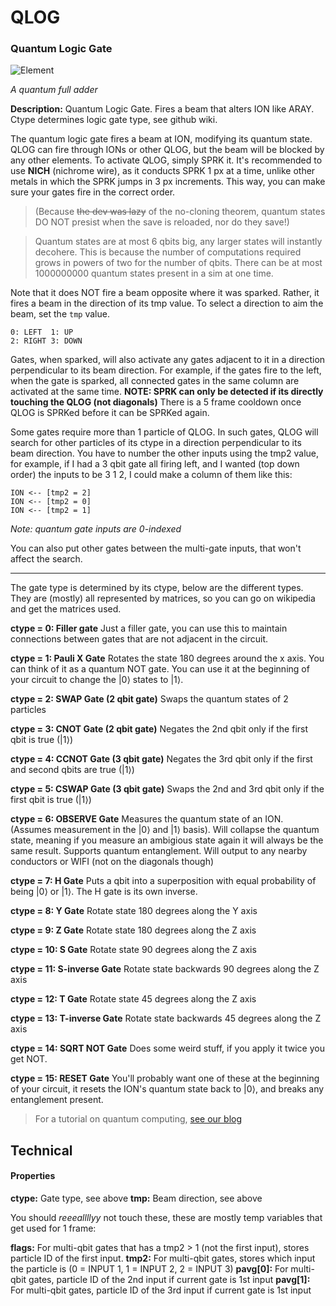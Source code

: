 # QLOG
### Quantum Logic Gate

![Element](https://i.imgur.com/5qjNoYA.gif)

*A quantum full adder*

**Description:**  Quantum Logic Gate. Fires a beam that alters ION like ARAY. Ctype determines logic gate type, see github wiki.

The quantum logic gate fires a beam at ION, modifying its quantum state. QLOG can fire through IONs or other QLOG, but the beam will be blocked by any other elements. To activate QLOG, simply SPRK it. It's recommended to use **NICH** (nichrome wire), as it conducts SPRK 1 px at a time, unlike other metals in which the SPRK jumps in 3 px increments. This way, you can make sure your gates fire in the correct order.

> (Because ~~the dev was lazy~~ of the no-cloning theorem, quantum states DO NOT presist when the save is reloaded, nor do they save!)

> Quantum states are at most 6 qbits big, any larger states will instantly decohere. This is because the number of computations required grows in powers of two for the number of qbits. There can be at most 1000000000 quantum states present in a sim at one time.

Note that it does NOT fire a beam opposite where it was sparked. Rather, it fires a beam in the direction of its tmp value. To select a direction to aim the beam, set the `tmp` value.
```
0: LEFT  1: UP
2: RIGHT 3: DOWN
```

Gates, when sparked, will also activate any gates adjacent to it in a direction perpendicular to its beam direction. For example, if the gates fire to the left, when the gate is sparked, all connected gates in the same column are activated at the same time. **NOTE: SPRK can only be detected if its directly touching the QLOG (not diagonals)** There is a 5 frame cooldown once QLOG is SPRKed before it can be SPRKed again.

Some gates require more than 1 particle of QLOG. In such gates, QLOG will search for other particles of its ctype in a direction perpendicular to its beam direction. You have to number the other inputs using the tmp2 value, for example, if I had a 3 qbit gate all firing left, and I wanted (top down order) the inputs to be 3 1 2, I could make a column of them like this:
```
ION <-- [tmp2 = 2]
ION <-- [tmp2 = 0]
ION <-- [tmp2 = 1]
```
*Note: quantum gate inputs are 0-indexed*

You can also put other gates between the multi-gate inputs, that won't affect the search.

---

The gate type is determined by its ctype, below are the different types. They are (mostly) all represented by matrices, so you can go on wikipedia and get the matrices used.

**ctype = 0: Filler gate**
Just a filler gate, you can use this to maintain connections between gates that are not adjacent in the circuit. 

**ctype = 1: Pauli X Gate**
Rotates the state 180 degrees around the x axis. You can think of it as a quantum NOT gate. You can use it at the beginning of your circuit to change the |0⟩ states to |1⟩.

**ctype = 2: SWAP Gate (2 qbit gate)**
Swaps the quantum states of 2 particles

**ctype = 3: CNOT Gate (2 qbit gate)**
Negates the 2nd qbit only if the first qbit is true (|1⟩)

**ctype = 4: CCNOT Gate (3 qbit gate)**
Negates the 3rd qbit only if the first and second qbits are true (|1⟩)

**ctype = 5: CSWAP Gate (3 qbit gate)**
Swaps the 2nd and 3rd qbit only if the first qbit is true (|1⟩)

**ctype = 6: OBSERVE Gate**
Measures the quantum state of an ION. (Assumes measurement in the |0⟩ and |1⟩ basis). Will collapse the quantum state, meaning if you measure an ambigious state again it will always be the same result. Supports quantum entanglement. Will output to any nearby conductors or WIFI (not on the diagonals though)

**ctype = 7: H Gate**
Puts a qbit into a superposition with equal probability of being |0⟩ or |1⟩. The H gate is its own inverse.

**ctype = 8: Y Gate**
Rotate state 180 degrees along the Y axis

**ctype = 9: Z Gate**
Rotate state 180 degrees along the Z axis

**ctype = 10: S Gate**
Rotate state 90 degrees along the Z axis

**ctype = 11: S-inverse Gate**
Rotate state backwards 90 degrees along the Z axis

**ctype = 12: T Gate**
Rotate state 45 degrees along the Z axis

**ctype = 13: T-inverse Gate**
Rotate state backwards 45 degrees along the Z axis

**ctype = 14: SQRT NOT Gate**
Does some weird stuff, if you apply it twice you get NOT.

**ctype = 15: RESET Gate**
You'll probably want one of these at the beginning of your circuit, it resets the ION's quantum state back to |0⟩, and breaks any entanglement present.

> For a tutorial on quantum computing, [see our blog](https://hellomouse.net/blog/quantum0.html)


## Technical
#### Properties
**ctype:** Gate type, see above
**tmp:** Beam direction, see above

You should *reeeallllyy* not touch these, these are mostly temp variables that get used for 1 frame:

**flags:** For multi-qbit gates that has a tmp2 > 1 (not the first input), stores particle ID of the first input.
**tmp2:** For multi-qbit gates, stores which input the particle is (0 = INPUT 1, 1 = INPUT 2, 2 = INPUT 3)
**pavg[0]:** For multi-qbit gates, particle ID of the 2nd input if current gate is 1st input
**pavg[1]:** For multi-qbit gates, particle ID of the 3rd input if current gate is 1st input

